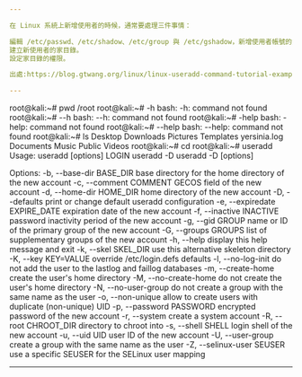 ```yaml
---

在 Linux 系統上新增使用者的時候，通常要處理三件事情：

編輯 /etc/passwd、/etc/shadow、/etc/group 與 /etc/gshadow，新增使用者帳號的資訊。
建立新使用者的家目錄。
設定家目錄的權限。

出處:https://blog.gtwang.org/linux/linux-useradd-command-tutorial-examples/https://blog.gtwang.org/linux/linux-useradd-command-tutorial-exam

---
```


root@kali:~# pwd
/root
root@kali:~# -h
bash: -h: command not found
root@kali:~# --h
bash: --h: command not found
root@kali:~# -help
bash: -help: command not found
root@kali:~# --help
bash: --help: command not found
root@kali:~# ls
Desktop    Downloads  Pictures  Templates  yersinia.log
Documents  Music      Public    Videos
root@kali:~# cd
root@kali:~# useradd
Usage: useradd [options] LOGIN
       useradd -D
       useradd -D [options]

Options:
  -b, --base-dir BASE_DIR       base directory for the home directory of the
                                new account
  -c, --comment COMMENT         GECOS field of the new account
  -d, --home-dir HOME_DIR       home directory of the new account
  -D, --defaults                print or change default useradd configuration
  -e, --expiredate EXPIRE_DATE  expiration date of the new account
  -f, --inactive INACTIVE       password inactivity period of the new account
  -g, --gid GROUP               name or ID of the primary group of the new
                                account
  -G, --groups GROUPS           list of supplementary groups of the new
                                account
  -h, --help                    display this help message and exit
  -k, --skel SKEL_DIR           use this alternative skeleton directory
  -K, --key KEY=VALUE           override /etc/login.defs defaults
  -l, --no-log-init             do not add the user to the lastlog and
                                faillog databases
  -m, --create-home             create the user's home directory
  -M, --no-create-home          do not create the user's home directory
  -N, --no-user-group           do not create a group with the same name as
                                the user
  -o, --non-unique              allow to create users with duplicate
                                (non-unique) UID
  -p, --password PASSWORD       encrypted password of the new account
  -r, --system                  create a system account
  -R, --root CHROOT_DIR         directory to chroot into
  -s, --shell SHELL             login shell of the new account
  -u, --uid UID                 user ID of the new account
  -U, --user-group              create a group with the same name as the user
  -Z, --selinux-user SEUSER     use a specific SEUSER for the SELinux user mapping

---

